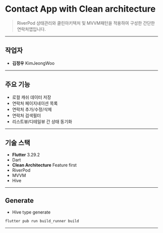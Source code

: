 # Contact App with Clean architecture

> RiverPod 상태관리와 클린아키텍처 및 MVVM패턴을 적용하여 구성한 간단한 연락처앱입니다.

---

## 작업자

- **김정우** KimJeongWoo

---

## 주요 기능

- 로컬 캐쉬 데이터 저장
- 연락처 페이지네이션 목록
- 연락처 추가/수정/삭제
- 연락처 검색필터
- 리스트뷰/디테일뷰 간 상태 동기화

---

## 기술 스택

- **Flutter** 3.29.2
- Dart
- **Clean Architecture** Feature first
- RiverPod
- MVVM
- Hive

---

## Generate

- Hive type generate
```bash
flutter pub run build_runner build
```

---

